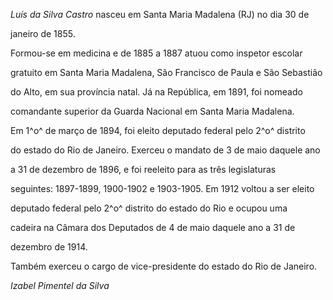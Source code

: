 

*Luís da Silva Castro* nasceu em Santa Maria Madalena (RJ) no dia 30 de

janeiro de 1855.



Formou-se em medicina e de 1885 a 1887 atuou como inspetor escolar

gratuito em Santa Maria Madalena, São Francisco de Paula e São Sebastião

do Alto, em sua província natal. Já na República, em 1891, foi nomeado

comandante superior da Guarda Nacional em Santa Maria Madalena.



Em 1^o^ de março de 1894, foi eleito deputado federal pelo 2^o^ distrito

do estado do Rio de Janeiro. Exerceu o mandato de 3 de maio daquele ano

a 31 de dezembro de 1896, e foi reeleito para as três legislaturas

seguintes: 1897-1899, 1900-1902 e 1903-1905. Em 1912 voltou a ser eleito

deputado federal pelo 2^o^ distrito do estado do Rio e ocupou uma

cadeira na Câmara dos Deputados de 4 de maio daquele ano a 31 de

dezembro de 1914.



Também exerceu o cargo de vice-presidente do estado do Rio de Janeiro.



*Izabel Pimentel da Silva*



